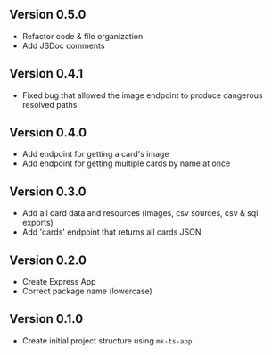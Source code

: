 ## Version 0.5.0
- Refactor code & file organization
- Add JSDoc comments

## Version 0.4.1
- Fixed bug that allowed the image endpoint to produce dangerous resolved paths

## Version 0.4.0
- Add endpoint for getting a card's image
- Add endpoint for getting multiple cards by name at once

## Version 0.3.0
- Add all card data and resources (images, csv sources, csv & sql exports)
- Add 'cards' endpoint that returns all cards JSON

## Version 0.2.0
- Create Express App
- Correct package name (lowercase)

## Version 0.1.0
- Create initial project structure using `mk-ts-app`
